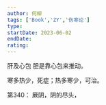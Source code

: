 ```yaml
---
author: 何柳
tags: ['Book','ZY','伤寒论']
type: 
startDate: 2023-06-02
endDate:
rating: 
---
```


肝及心包 
胆是靠心包来推动。

寒多热少，死症；热多寒少，可治。


第340： 
	厥阴，阴的尽头，